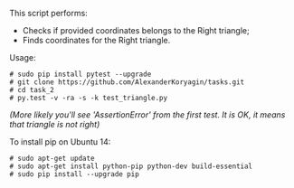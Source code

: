 This script performs:
- Checks if provided coordinates belongs to the Right triangle;
- Finds coordinates for the Right triangle.

Usage:

```
# sudo pip install pytest --upgrade
# git clone https://github.com/AlexanderKoryagin/tasks.git
# cd task_2
# py.test -v -ra -s -k test_triangle.py
```
_(More likely you'll see 'AssertionError' from the first test. It is OK, it means that triangle is not right)_

To install pip on Ubuntu 14:
```
# sudo apt-get update
# sudo apt-get install python-pip python-dev build-essential
# sudo pip install --upgrade pip
```

